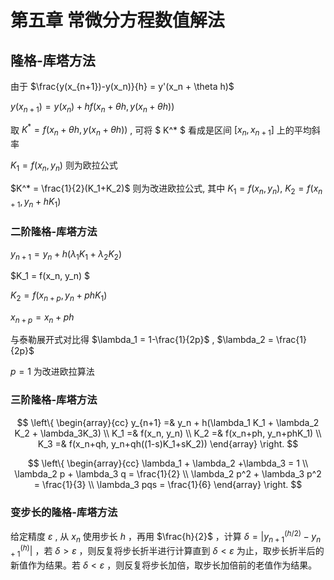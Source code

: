# 第五章 常微分方程数值解法

## 隆格-库塔方法



由于 $\frac{y(x_{n+1})-y(x_n)}{h} = y'(x_n + \theta h)$

$y(x_{n+1}) = y(x_n) + hf(x_n + \theta h, y(x_n + \theta h))$

取 $K^* = f(x_n + \theta h, y(x_n + \theta h))$ , 可将 $ K^* $ 看成是区间 $[x_n, x_{n+1}]$ 上的平均斜率

$K_1 = f(x_n, y_n)$ 则为欧拉公式

$K^* = \frac{1}{2}(K_1+K_2)$ 则为改进欧拉公式, 其中 $K_1 = f(x_n,y_n)$,  $K_2 = f(x_{n+1}, y_n+hK_1)$ 



### 二阶隆格-库塔方法

$y_{n+1} = y_n + h(\lambda_1 K_1 + \lambda_2K_2)$ 

$K_1 = f(x_n, y_n) $

$K_2 = f(x_{n+p}, y_n+phK_1)$ 

$x_{n+p} = x_n + ph$ 

与泰勒展开式对比得 $\lambda_1 = 1-\frac{1}{2p}$ , $\lambda_2 = \frac{1}{2p}$ 

$p=1$ 为改进欧拉算法



### 三阶隆格-库塔方法

$$
\left\{
	\begin{array}{cc}
		y_{n+1} =& y_n + h(\lambda_1 K_1 + \lambda_2 K_2 + \lambda_3K_3) \\
		K_1 =& f(x_n, y_n) \\
		K_2 =& f(x_n+ph, y_n+phK_1) \\
		K_3 =& f(x_n+qh, y_n+qh((1-s)K_1+sK_2))
	\end{array}
\right.
$$


$$
\left\{
	\begin{array}{cc}
		\lambda_1 + \lambda_2 +\lambda_3 = 1 \\
		\lambda_2 p + \lambda_3 q = \frac{1}{2} \\
		\lambda_2 p^2 + \lambda_3 p^2 = \frac{1}{3} \\
		\lambda_3 pqs = \frac{1}{6}
	\end{array}
\right.
$$


### 变步长的隆格-库塔方法

给定精度 $\varepsilon$ , 从 $x_n$ 使用步长 $h$ ，再用 $\frac{h}{2}$ ，计算 $\delta = |y_{n+1}^{(h/2)} - y_{n+1}^{(h)}|$ ，若 $\delta > \varepsilon$ ，则反复将步长折半进行计算直到 $\delta < \varepsilon$  为止，取步长折半后的新值作为结果。若 $\delta < \varepsilon$  ，则反复将步长加倍，取步长加倍前的老值作为结果。



























